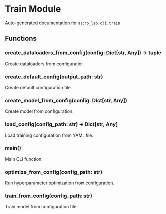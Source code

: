 # Train Module

Auto-generated documentation for `astro_lab.cli.train`

## Functions

### create_dataloaders_from_config(config: Dict[str, Any]) -> tuple

Create dataloaders from configuration.

### create_default_config(output_path: str)

Create default configuration file.

### create_model_from_config(config: Dict[str, Any])

Create model from configuration.

### load_config(config_path: str) -> Dict[str, Any]

Load training configuration from YAML file.

### main()

Main CLI function.

### optimize_from_config(config_path: str)

Run hyperparameter optimization from configuration.

### train_from_config(config_path: str)

Train model from configuration file.
